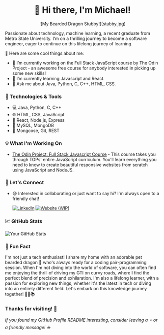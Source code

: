 <h1 align="center">👋 Hi there, I'm Michael!</h1>
<p align="center">
    ![My Bearded Dragon Stubby!](stubby.jpg)
</p>

Passionate about technology, machine learning, a recent graduate from Metro State University. I'm on a thrilling journey to become a software engineer, eager to continue on this lifelong journey of learning.

🚀 Here are some cool things about me:

- 🔭 I’m currently working on the Full Stack JavaScript course by The Odin Project - an awesome free course for anybody interested in picking up some new skills!
- 🌱 I’m currently learning Javascript and React.
- 💬 Ask me about Java, Python, C, C++, HTML, CSS.

### 🔧 Technologies & Tools

- 💻 Java, Python, C, C++
- 🌐 HTML, CSS, JavaScript
- 🚀 React, Node.js, Express
- 📡 MySQL, MongoDB
- 🧰 Mongoose, Git, REST

### 💡 What I'm Working On

- [The Odin Project: Full Stack Javascript Course](https://www.theodinproject.com/paths/full-stack-javascript) - This course takes you through TOPs' entire JavaScript curriculum. You'll learn everything you need to know to create beautiful responsive websites from scratch using JavaScript and NodeJS.

### 💬 Let's Connect

- 😄 Interested in collaborating or just want to say hi? I'm always open to a friendly chat!

  [![LinkedIn](https://img.shields.io/badge/LinkedIn-Connect%20with%20Me-blue?logo=linkedin)](https://www.linkedin.com/in/michaelha3/)
  [![Website (WIP)](https://img.shields.io/badge/Website-Visit%20My%20Site-blue?logo=google-chrome)](https://guacamoley.github.io/eportfolio-website/)

### 📈 GitHub Stats

![Your GitHub Stats](https://github-readme-stats.vercel.app/api?username=guacamoley&show_icons=true)

### 🎉 Fun Fact

I'm not just a tech enthusiast! I share my home with an adorable pet bearded dragon 🦎 who's always ready for a coding pair-programming session. When I'm not diving into the world of software, you can often find me enjoying the thrill of driving my GTI on curvy roads, where I find the perfect blend of precision and exhilaration. I'm also a lifelong learner, with a passion for exploring new things, whether it's the latest in tech or diving into an entirely different field. Let's embark on this knowledge journey together! 🚗🦎📚

### Thanks for visiting! 🚀

_If you found my GitHub Profile README interesting, consider leaving a ⭐ or a friendly message! ☕_
